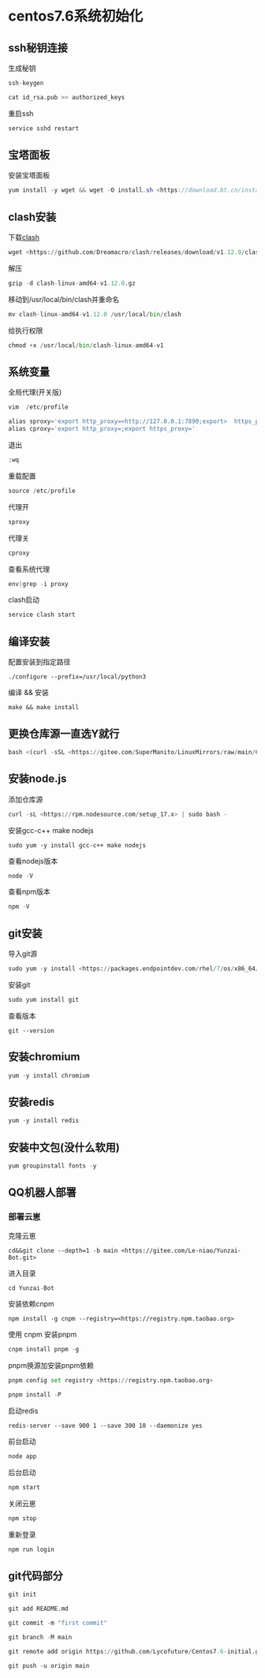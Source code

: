 # centos7.6系统初始化

## ssh秘钥连接

生成秘钥

 ```python
ssh-keygen
```

```python
cat id_rsa.pub >> authorized_keys
```

重启ssh

```python
service sshd restart
```

## 宝塔面板

安装宝塔面板

```java
yum install -y wget && wget -O install.sh <https://download.bt.cn/install/install_6.0.sh> && sh install.sh ed8484becS
```

## clash安装

下载[clash](https://github.com/Dreamacro/clash)

```python
wget <https://github.com/Dreamacro/clash/releases/download/v1.12.0/clash-linux-amd64-v1.12.0.gz>
```

解压

```python
gzip -d clash-linux-amd64-v1.12.0.gz
```

移动到/usr/local/bin/clash并重命名

```python
mv clash-linux-amd64-v1.12.0 /usr/local/bin/clash
```

给执行权限

```python
chmod +x /usr/local/bin/clash-linux-amd64-v1
```

## 系统变量

全局代理(开关版)

```python
vim  /etc/profile
```

```python
alias sproxy='export http_proxy=<http://127.0.0.1:7890;export>  https_proxy=<http://127.0.0.1:7890>'
alias cproxy='export http_proxy=;export https_proxy='
```

退出

```python
:wq
```

重载配置

```python
source /etc/profile
```

代理开

```python
sproxy
```

代理关

```python
cproxy
```

查看系统代理

```python
env|grep -i proxy
```

clash启动

```python
service clash start
```

## 编译安装

配置安装到指定路径

```pytho
./configure --prefix=/usr/local/python3
```

编译 && 安装

```pytho
make && make install
```

## 更换仓库源一直选Y就行

```python
bash <(curl -sSL <https://gitee.com/SuperManito/LinuxMirrors/raw/main/ChangeMirrors.sh>)
```

## 安装node.js

添加仓库源

```python
curl -sL <https://rpm.nodesource.com/setup_17.x> | sudo bash -
```

安装gcc-c++ make nodejs

```pytho
sudo yum -y install gcc-c++ make nodejs
```

查看nodejs版本

```python
node -V 
```

查看npm版本

```python
npm -V 
```

## git安装

导入git源

```python
sudo yum -y install <https://packages.endpointdev.com/rhel/7/os/x86_64/endpoint-repo.x86_64.rpm>
```

安装git

```python
sudo yum install git
```

查看版本

```pytho
git --version
```

## 安装chromium

```python
yum -y install chromium
```

## 安装redis

```python
yum -y install redis
```

## 安装中文包(没什么软用)

```python
yum groupinstall fonts -y
```

## QQ机器人部署

### 部署云崽

克隆云崽

```pytho
cd&&git clone --depth=1 -b main <https://gitee.com/Le-niao/Yunzai-Bot.git>
```

进入目录

```python
cd Yunzai-Bot
```

安装依赖cnpm

```pytho
npm install -g cnpm --registry=<https://registry.npm.taobao.org>
```  

使用 cnpm 安装pnpm

```python
cnpm install pnpm -g  
```

pnpm换源加安装pnpm依赖

```python
pnpm config set registry <https://registry.npm.taobao.org>

pnpm install -P
```

启动redis

```pytho
redis-server --save 900 1 --save 300 10 --daemonize yes
```

前台启动

```python
node app
```

后台启动

```python
npm start
```

关闭云崽

```python
npm stop
```

重新登录

```python
npm run login
```

## git代码部分

```python
git init
```

```python
git add README.md
```

```python
git commit -m "first commit"
```

```python
git branch -M main
```

```python
git remote add origin https://github.com/Lycofuture/Centos7.6-initial.git
```

```python
git push -u origin main
```
